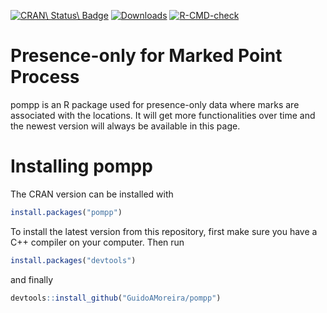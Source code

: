 <!-- badges: start -->
[![CRAN\ Status\ Badge](http://r-pkg.org/badges/version/pompp?color=blue)](https://CRAN.R-project.org/package=pompp)
[![Downloads](http://cranlogs.r-pkg.org/badges/pompp?color=blue)](http://CRAN.rstudio.com/package=pompp)
[![R-CMD-check](https://github.com/GuidoAMoreira/pompp/workflows/R-CMD-check/badge.svg)](https://github.com/GuidoAMoreira/pompp/actions)
<!-- badges: end -->

# Presence-only for Marked Point Process

pompp is an R package used for presence-only data where marks are associated with the locations. It will get more functionalities over time and the newest version will always be available in this page.

# Installing pompp

The CRAN version can be installed with

```R
install.packages("pompp")
```

To install the latest version from this repository, first make sure you have a C++ compiler on your computer. Then run

```R
install.packages("devtools")
```

and finally

```R
devtools::install_github("GuidoAMoreira/pompp")
```
